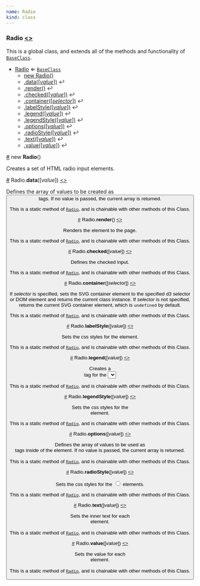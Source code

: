 ```yaml
---
name: Radio
kind: class
---
```


  <a name="Radio"></a>

### **Radio** [<>](https://github.com/d3plus/d3plus-form/blob/master/src/Radio.js#L8)


This is a global class, and extends all of the methods and functionality of [<code>BaseClass</code>](#BaseClass).


* [Radio](#Radio) ⇐ [<code>BaseClass</code>](#BaseClass)
    * [new Radio()](#new_Radio_new)
    * [.data([*value*])](#Radio.data) ↩︎
    * [.render()](#Radio.render) ↩︎
    * [.checked([*value*])](#Radio.checked) ↩︎
    * [.container([*selector*])](#Radio.container) ↩︎
    * [.labelStyle([*value*])](#Radio.labelStyle) ↩︎
    * [.legend([*value*])](#Radio.legend) ↩︎
    * [.legendStyle([*value*])](#Radio.legendStyle) ↩︎
    * [.options([*value*])](#Radio.options) ↩︎
    * [.radioStyle([*value*])](#Radio.radioStyle) ↩︎
    * [.text([*value*])](#Radio.text) ↩︎
    * [.value([*value*])](#Radio.value) ↩︎


<a name="new_Radio_new" href="#new_Radio_new">#</a> new **Radio**()

Creates a set of HTML radio input elements.





<a name="Radio.data" href="#Radio.data">#</a> Radio.**data**([*value*]) [<>](https://github.com/d3plus/d3plus-form/blob/master/src/Button.js#L96)

Defines the array of values to be created as <button> tags. If no value is passed, the current array is returned.


This is a static method of [<code>Radio</code>](#Radio), and is chainable with other methods of this Class.


<a name="Radio.render" href="#Radio.render">#</a> Radio.**render**() [<>](https://github.com/d3plus/d3plus-form/blob/master/src/Radio.js#L48)

Renders the element to the page.


This is a static method of [<code>Radio</code>](#Radio), and is chainable with other methods of this Class.


<a name="Radio.checked" href="#Radio.checked">#</a> Radio.**checked**([*value*]) [<>](https://github.com/d3plus/d3plus-form/blob/master/src/Radio.js#L128)

Defines the checked input.


This is a static method of [<code>Radio</code>](#Radio), and is chainable with other methods of this Class.


<a name="Radio.container" href="#Radio.container">#</a> Radio.**container**([*selector*]) [<>](https://github.com/d3plus/d3plus-form/blob/master/src/Radio.js#L138)

If *selector* is specified, sets the SVG container element to the specified d3 selector or DOM element and returns the current class instance. If *selector* is not specified, returns the current SVG container element, which is `undefined` by default.


This is a static method of [<code>Radio</code>](#Radio), and is chainable with other methods of this Class.


<a name="Radio.labelStyle" href="#Radio.labelStyle">#</a> Radio.**labelStyle**([*value*]) [<>](https://github.com/d3plus/d3plus-form/blob/master/src/Radio.js#L148)

Sets the css styles for the <label> element.


This is a static method of [<code>Radio</code>](#Radio), and is chainable with other methods of this Class.


<a name="Radio.legend" href="#Radio.legend">#</a> Radio.**legend**([*value*]) [<>](https://github.com/d3plus/d3plus-form/blob/master/src/Radio.js#L158)

Creates a <legend> tag for the <select> element.


This is a static method of [<code>Radio</code>](#Radio), and is chainable with other methods of this Class.


<a name="Radio.legendStyle" href="#Radio.legendStyle">#</a> Radio.**legendStyle**([*value*]) [<>](https://github.com/d3plus/d3plus-form/blob/master/src/Radio.js#L168)

Sets the css styles for the <legend> element.


This is a static method of [<code>Radio</code>](#Radio), and is chainable with other methods of this Class.


<a name="Radio.options" href="#Radio.options">#</a> Radio.**options**([*value*]) [<>](https://github.com/d3plus/d3plus-form/blob/master/src/Radio.js#L178)

Defines the array of values to be used as <option> tags inside of the <select> element. If no value is passed, the current array is returned.


This is a static method of [<code>Radio</code>](#Radio), and is chainable with other methods of this Class.


<a name="Radio.radioStyle" href="#Radio.radioStyle">#</a> Radio.**radioStyle**([*value*]) [<>](https://github.com/d3plus/d3plus-form/blob/master/src/Radio.js#L188)

Sets the css styles for the <input type="radio"> elements.


This is a static method of [<code>Radio</code>](#Radio), and is chainable with other methods of this Class.


<a name="Radio.text" href="#Radio.text">#</a> Radio.**text**([*value*]) [<>](https://github.com/d3plus/d3plus-form/blob/master/src/Radio.js#L198)

Sets the inner text for each <option> element.


This is a static method of [<code>Radio</code>](#Radio), and is chainable with other methods of this Class.


<a name="Radio.value" href="#Radio.value">#</a> Radio.**value**([*value*]) [<>](https://github.com/d3plus/d3plus-form/blob/master/src/Radio.js#L208)

Sets the value for each <option> element.


This is a static method of [<code>Radio</code>](#Radio), and is chainable with other methods of this Class.


